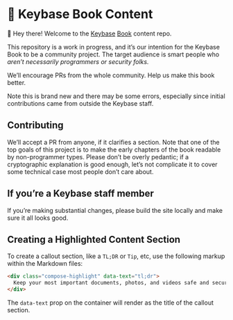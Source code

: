 # 📝 Keybase Book Content

👋 Hey there! Welcome to the [Keybase](https://keybase.io) [Book](https://book.keybase.io) content repo.

This repository is a work in progress, and it’s our intention for the Keybase Book to be a community project. The target audience is smart people who _aren’t necessarily programmers or security folks._

We’ll encourage PRs from the whole community. Help us make this book better.

Note this is brand new and there may be some errors, especially since initial contributions came from outside the Keybase staff.

## Contributing

We’ll accept a PR from anyone, if it clarifies a section. Note that one of the top goals of this project is to make the early chapters of the book readable by non-programmer types. Please don’t be overly pedantic; if a cryptographic explanation is good enough, let’s not complicate it to cover some technical case most people don’t care about.

## If you’re a Keybase staff member

If you’re making substantial changes, please build the site locally and make sure it all looks good.

## Creating a Highlighted Content Section

To create a callout section, like a `TL;DR` or `Tip`, etc, use the following markup within the Markdown files:

```html
<div class="compose-highlight" data-text="tl;dr">
  Keep your most important documents, photos, and videos safe and secure with Files.
</div>
```

The `data-text` prop on the container will render as the title of the callout section.
